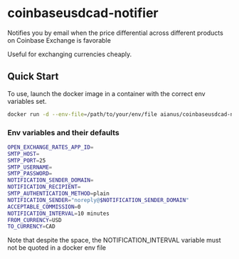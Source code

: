 # coinbaseusdcad-notifier

Notifies you by email when the price differential across different products on Coinbase Exchange is favorable

Useful for exchanging currencies cheaply.

## Quick Start

To use, launch the docker image in a container with the correct env variables set.

```bash
docker run -d --env-file=/path/to/your/env/file aianus/coinbaseusdcad-notifier
```

### Env variables and their defaults

```bash
OPEN_EXCHANGE_RATES_APP_ID=
SMTP_HOST=
SMTP_PORT=25
SMTP_USERNAME=
SMTP_PASSWORD=
NOTIFICATION_SENDER_DOMAIN=
NOTIFICATION_RECIPIENT=
SMTP_AUTHENTICATION_METHOD=plain
NOTIFICATION_SENDER="noreply@$NOTIFICATION_SENDER_DOMAIN"
ACCEPTABLE_COMMISSION=0
NOTIFICATION_INTERVAL=10 minutes
FROM_CURRENCY=USD
TO_CURRENCY=CAD
```

Note that despite the space, the NOTIFICATION_INTERVAL variable must not be quoted in a docker env file

